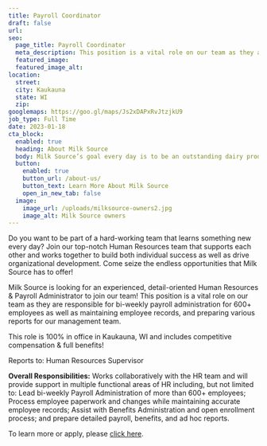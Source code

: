 ```yaml
---
title: Payroll Coordinator
draft: false
url: 
seo:
  page_title: Payroll Coordinator
  meta_description: This position is a vital role on our team as they are responsible for bi-weekly payroll administration for 600+ employees as well as maintaining employee records and preparing various reports for our management team. This role is 100% in office in Kaukauna, WI and includes competitive compensation & full benefits!
  featured_image: 
  featured_image_alt:
location:
  street: 
  city: Kaukauna
  state: WI
  zip:
googlemaps: https://goo.gl/maps/Js2xDAPxRvJtzjkU9
job_type: Full Time
date: 2023-01-18
cta_block:
  enabled: true
  heading: About Milk Source
  body: Milk Source’s goal every day is to be an outstanding dairy producer through quality care of animals, sustainable practices, environmental accountability and constant attention to detail. We are proud of our honest and considerate work force, and have earned a reputation as an outstanding place to work.
  button:
    enabled: true
    button_url: /about-us/
    button_text: Learn More About Milk Source
    open_in_new_tab: false
  image:
    image_url: /uploads/milksource-owners2.jpg
    image_alt: Milk Source owners
---
```


Do you want to be part of a hard-working team that learns something new every day? Join our top-notch Human Resources team that supports each other and works together to build both individual success as well as drive organizational development. Come seize the endless opportunities that Milk Source has to offer!

Milk Source is looking for an experienced, detail-oriented Human Resources & Payroll Administrator to join our team! This position is a vital role on our team as they are responsible for bi-weekly payroll administration for 600+ employees as well as maintaining employee records, and preparing various reports for our management team.

This role is 100% in office in Kaukauna, WI and includes competitive compensation & full benefits!

Reports to: Human Resources Supervisor

**Overall Responsibilities:** Works collaboratively with the HR team and will provide support in multiple functional areas of HR including, but not limited to: Lead bi-weekly Payroll Administration of more than 600+ employees; Process employee paperwork and changes while maintaining accurate employee records; Assist with Benefits Administration and open enrollment process; and prepare detailed payroll, benefits, and ad hoc reports.

To learn more or apply, please [click here](https://www.indeed.com/job/human-resourcespayroll-administrator-87b5f01a54fbfd5d).
